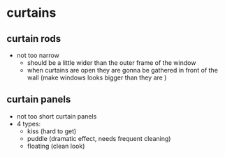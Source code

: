 # curtains

## curtain rods

- not too narrow
  - should be a little wider than the outer frame of the window
  - when curtains are open they are gonna be gathered in front of the wall (make windows looks bigger than they are )


## curtain panels

- not too short curtain panels
- 4 types:
  - kiss (hard to get)
  - puddle (dramatic effect, needs frequent cleaning)
  - floating (clean look)
